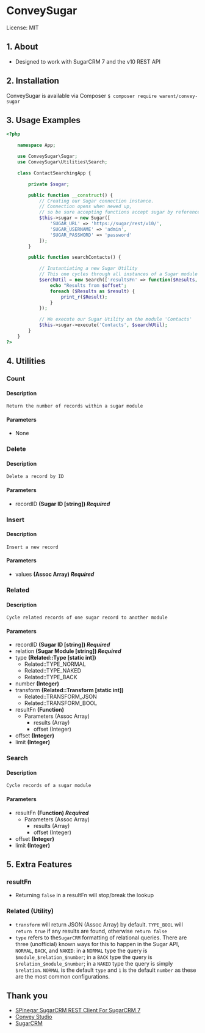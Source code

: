 # ConveySugar
License: MIT

## 1. About
* Designed to work with SugarCRM 7 and the v10 REST API

## 2. Installation
ConveySugar is available via Composer
`$ composer require warent/convey-sugar`

## 3. Usage Examples
```php
<?php

	namespace App;

	use ConveySugar\Sugar;
	use ConveySugar\Utilities\Search;

	class ContactSearchingApp {

		private $sugar;

		public function __construct() {
			// Creating our Sugar connection instance.
			// Connection opens when newed up,
			// so be sure accepting functions accept sugar by reference.
			$this->sugar = new Sugar([
				'SUGAR_URL' => 'https://sugar/rest/v10/',
				'SUGAR_USERNAME' => 'admin',
				'SUGAR_PASSWORD' => 'password'
			]);
		}

		public function searchContacts() {

			// Instantiating a new Sugar Utility
			// This one cycles through all instances of a Sugar module
			$serchUtil = new Search(['resultsFn' => function($Results, $offset) {
				echo "Results from $offset";
				foreach ($Results as $result) {
					print_r($Result);
				}
			});

			// We execute our Sugar Utility on the module 'Contacts'
			$this->sugar->execute('Contacts', $searchUtil);
		}
	}
?>
```

## 4. Utilities
### Count
#### Description
	Return the number of records within a sugar module
#### Parameters
* None

### Delete
#### Description
	Delete a record by ID
#### Parameters
* recordID __(Sugar ID [string]) _Required___

### Insert
#### Description
	Insert a new record
#### Parameters
* values __(Assoc Array) _Required___

### Related
#### Description
	Cycle related records of one sugar record to another module
#### Parameters
* recordID __(Sugar ID [string]) _Required___
* relation __(Sugar Module [string]) _Required___
* type __(Related::Type [static int])__
	* Related::TYPE_NORMAL
	* Related::TYPE_NAKED
	* Related::TYPE_BACK
* number __(Integer)__
* transform __(Related::Transform [static int])__
	* Related::TRANSFORM_JSON
	* Related::TRANSFORM_BOOL
* resultFn __(Function)__
	* Parameters (Assoc Array)
		* results (Array)
		* offset (Integer)
* offset __(Integer)__
* limit __(Integer)__

### Search
#### Description
	Cycle records of a sugar module
#### Parameters
* resultFn __(Function) _Required___
	* Parameters (Assoc Array)
		* results (Array)
		* offset (Integer)
* offset __(Integer)__
* limit __(Integer)__

## 5. Extra Features
### resultFn
* Returning `false` in a resultFn will stop/break the lookup

### Related (Utility)
* `transform` will return JSON (Assoc Array) by default. `TYPE_BOOL` will `return true` if any results are found, otherwise `return false`
* `type` refers to the`SugarCRM` formatting of relational queries. There are three (unofficial) known ways for this to happen in the Sugar API, `NORMAL`, `BACK`, and `NAKED`: in a `NORMAL` type the query is `$module_$relation_$number`; in a `BACK` type the query is `$relation_$module_$number`; in a `NAKED` type the query is simply `$relation`. `NORMAL` is the default `type` and `1` is the default `number` as these are the most common configurations.

## Thank you
* [SPinegar SugarCRM REST Client For SugarCRM 7](https://github.com/spinegar/sugarcrm7-api-wrapper-class)
* [Convey Studio](http://www.conveystudio.com/)
* [SugarCRM](https://www.sugarcrm.com/)
